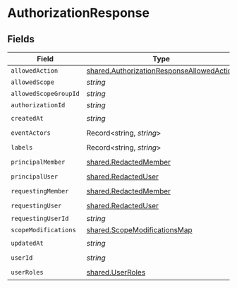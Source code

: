 # AuthorizationResponse


## Fields

| Field                                                                                                         | Type                                                                                                          | Required                                                                                                      | Description                                                                                                   |
| ------------------------------------------------------------------------------------------------------------- | ------------------------------------------------------------------------------------------------------------- | ------------------------------------------------------------------------------------------------------------- | ------------------------------------------------------------------------------------------------------------- |
| `allowedAction`                                                                                               | [shared.AuthorizationResponseAllowedAction](../../../sdk/models/shared/authorizationresponseallowedaction.md) | :heavy_minus_sign:                                                                                            | N/A                                                                                                           |
| `allowedScope`                                                                                                | *string*                                                                                                      | :heavy_minus_sign:                                                                                            | N/A                                                                                                           |
| `allowedScopeGroupId`                                                                                         | *string*                                                                                                      | :heavy_minus_sign:                                                                                            | N/A                                                                                                           |
| `authorizationId`                                                                                             | *string*                                                                                                      | :heavy_minus_sign:                                                                                            | N/A                                                                                                           |
| `createdAt`                                                                                                   | *string*                                                                                                      | :heavy_check_mark:                                                                                            | N/A                                                                                                           |
| `eventActors`                                                                                                 | Record<string, *string*>                                                                                      | :heavy_check_mark:                                                                                            | N/A                                                                                                           |
| `labels`                                                                                                      | Record<string, *string*>                                                                                      | :heavy_check_mark:                                                                                            | N/A                                                                                                           |
| `principalMember`                                                                                             | [shared.RedactedMember](../../../sdk/models/shared/redactedmember.md)                                         | :heavy_check_mark:                                                                                            | N/A                                                                                                           |
| `principalUser`                                                                                               | [shared.RedactedUser](../../../sdk/models/shared/redacteduser.md)                                             | :heavy_check_mark:                                                                                            | N/A                                                                                                           |
| `requestingMember`                                                                                            | [shared.RedactedMember](../../../sdk/models/shared/redactedmember.md)                                         | :heavy_check_mark:                                                                                            | N/A                                                                                                           |
| `requestingUser`                                                                                              | [shared.RedactedUser](../../../sdk/models/shared/redacteduser.md)                                             | :heavy_check_mark:                                                                                            | N/A                                                                                                           |
| `requestingUserId`                                                                                            | *string*                                                                                                      | :heavy_minus_sign:                                                                                            | N/A                                                                                                           |
| `scopeModifications`                                                                                          | [shared.ScopeModificationsMap](../../../sdk/models/shared/scopemodificationsmap.md)                           | :heavy_minus_sign:                                                                                            | N/A                                                                                                           |
| `updatedAt`                                                                                                   | *string*                                                                                                      | :heavy_check_mark:                                                                                            | N/A                                                                                                           |
| `userId`                                                                                                      | *string*                                                                                                      | :heavy_check_mark:                                                                                            | N/A                                                                                                           |
| `userRoles`                                                                                                   | [shared.UserRoles](../../../sdk/models/shared/userroles.md)                                                   | :heavy_check_mark:                                                                                            | N/A                                                                                                           |
